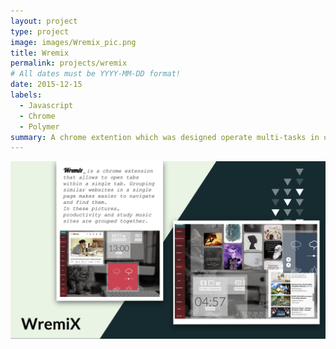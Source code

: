 ```yaml
---
layout: project
type: project
image: images/Wremix_pic.png
title: Wremix
permalink: projects/wremix
# All dates must be YYYY-MM-DD format!
date: 2015-12-15
labels:
  - Javascript
  - Chrome
  - Polymer
summary: A chrome extention which was designed operate multi-tasks in one tab.
---
```


<img class="ui huge centered rounded image" src="../images/Wremix_des.png">

